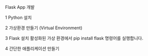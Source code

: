 Flask App 개발

1 Python 설치

2 가상환경 만들기 (Virtual Environment)

3 Flask 설치
활성화된 가상 환경에서 pip install flask 명령어를 실행합니다.

4 간단한 애플리케이션 만들기

